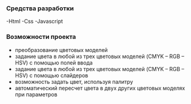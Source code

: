 ### Средства разработки

-Html 
-Css
-Javascript

### Возможности проекта

- преобразование цветовых моделей
- задание цвета в любой из трех цветовых моделей (CMYK – RGB – HSV) с помощью полей ввода
- задание цвета в любой из трех цветовых моделей (CMYK – RGB – HSV) с помощью слайдеров
- возможность задать цвет, используя палитру
- автоматический пересчет цвета в двух других цветовых моделях при параметров

